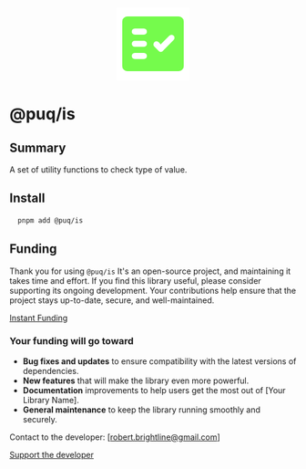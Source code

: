 <p align="center">
  <img src="https://raw.githubusercontent.com/rbrightline/puq/refs/heads/main/libs/is/favicon.png" alt="Logo" />
</p>

# @puq/is

## Summary

A set of utility functions to check type of value.

## Install

```bash
  pnpm add @puq/is
```

## Funding

Thank you for using `@puq/is` It's an open-source project, and maintaining it takes time and effort. If you find this library useful, please consider supporting its ongoing development. Your contributions help ensure that the project stays up-to-date, secure, and well-maintained.

[Instant Funding](https://cash.app/$puqlib)

### Your funding will go toward

- **Bug fixes and updates** to ensure compatibility with the latest versions of dependencies.
- **New features** that will make the library even more powerful.
- **Documentation** improvements to help users get the most out of [Your Library Name].
- **General maintenance** to keep the library running smoothly and securely.

Contact to the developer: [robert.brightline@gmail.com]

[Support the developer](https://cash.app/$puqlib)
